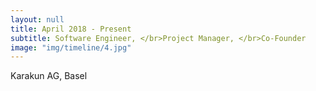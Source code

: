 ```yaml
---
layout: null
title: April 2018 - Present
subtitle: Software Engineer, </br>Project Manager, </br>Co-Founder
image: "img/timeline/4.jpg"
---
```

Karakun AG, Basel
